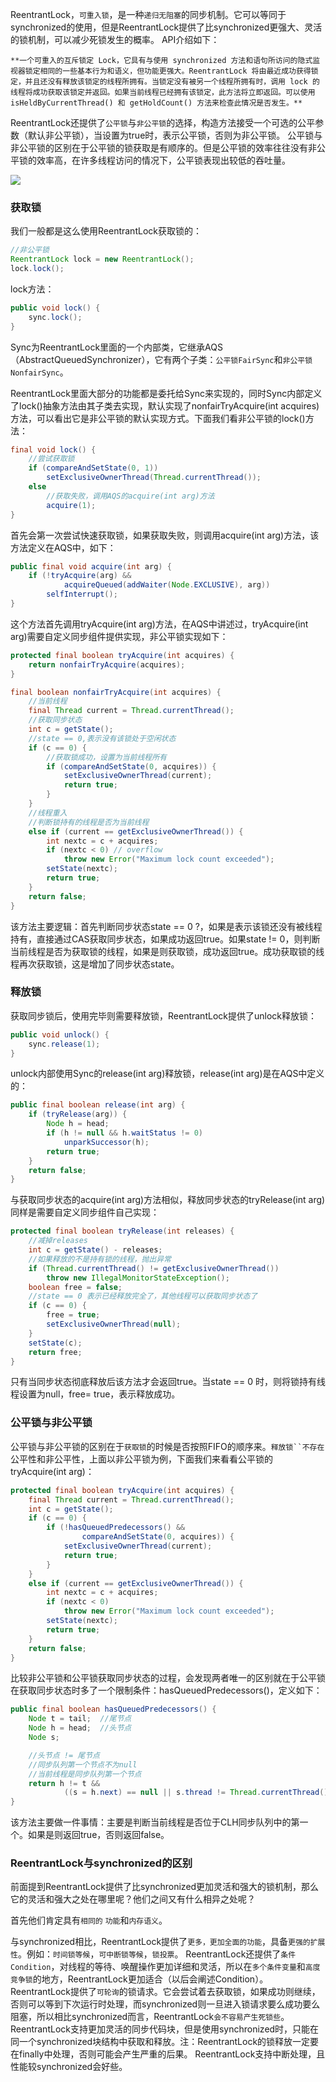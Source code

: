 
  ReentrantLock，`可重入锁`，是一种`递归无阻塞`的同步机制。它可以等同于synchronized的使用，但是ReentrantLock提供了比synchronized更强大、灵活的锁机制，可以减少死锁发生的概率。
  API介绍如下：

    **一个可重入的互斥锁定 Lock，它具有与使用 synchronized 方法和语句所访问的隐式监视器锁定相同的一些基本行为和语义，但功能更强大。ReentrantLock 将由最近成功获得锁定，并且还没有释放该锁定的线程所拥有。当锁定没有被另一个线程所拥有时，调用 lock 的线程将成功获取该锁定并返回。如果当前线程已经拥有该锁定，此方法将立即返回。可以使用 isHeldByCurrentThread() 和 getHoldCount() 方法来检查此情况是否发生。**

  ReentrantLock还提供了`公平锁`与`非公平锁`的选择，构造方法接受一个可选的公平参数（默认非公平锁），当设置为true时，表示公平锁，否则为非公平锁。
  公平锁与非公平锁的区别在于公平锁的锁获取是有顺序的。但是公平锁的效率往往没有非公平锁的效率高，在许多线程访问的情况下，公平锁表现出较低的吞吐量。

  <img src="img/201702010001_thumb.jpg">

### 获取锁
  我们一般都是这么使用ReentrantLock获取锁的：
  ``` java
  //非公平锁
  ReentrantLock lock = new ReentrantLock();
  lock.lock();
  ```
  lock方法：
  ```java
  public void lock() {
      sync.lock();
  }
  ```
  Sync为ReentrantLock里面的一个内部类，它继承AQS（AbstractQueuedSynchronizer），它有两个子类：`公平锁FairSync`和`非公平锁NonfairSync`。

  ReentrantLock里面大部分的功能都是委托给Sync来实现的，同时Sync内部定义了lock()抽象方法由其子类去实现，默认实现了nonfairTryAcquire(int acquires)方法，可以看出它是非公平锁的默认实现方式。下面我们看非公平锁的lock()方法：

  ```java
  final void lock() {
      //尝试获取锁
      if (compareAndSetState(0, 1))
          setExclusiveOwnerThread(Thread.currentThread());
      else
          //获取失败，调用AQS的acquire(int arg)方法
          acquire(1);
  }
  ```
  首先会第一次尝试快速获取锁，如果获取失败，则调用acquire(int arg)方法，该方法定义在AQS中，如下：
  ```java
  public final void acquire(int arg) {
      if (!tryAcquire(arg) &&
              acquireQueued(addWaiter(Node.EXCLUSIVE), arg))
          selfInterrupt();
  }
  ```
  这个方法首先调用tryAcquire(int arg)方法，在AQS中讲述过，tryAcquire(int arg)需要自定义同步组件提供实现，非公平锁实现如下：
  ```java
  protected final boolean tryAcquire(int acquires) {
      return nonfairTryAcquire(acquires);
  }

  final boolean nonfairTryAcquire(int acquires) {
      //当前线程
      final Thread current = Thread.currentThread();
      //获取同步状态
      int c = getState();
      //state == 0,表示没有该锁处于空闲状态
      if (c == 0) {
          //获取锁成功，设置为当前线程所有
          if (compareAndSetState(0, acquires)) {
              setExclusiveOwnerThread(current);
              return true;
          }
      }
      //线程重入
      //判断锁持有的线程是否为当前线程
      else if (current == getExclusiveOwnerThread()) {
          int nextc = c + acquires;
          if (nextc < 0) // overflow
              throw new Error("Maximum lock count exceeded");
          setState(nextc);
          return true;
      }
      return false;
  }
  ```
  该方法主要逻辑：首先判断同步状态state == 0 ?，如果是表示该锁还没有被线程持有，直接通过CAS获取同步状态，如果成功返回true。如果state != 0，则判断当前线程是否为获取锁的线程，如果是则获取锁，成功返回true。成功获取锁的线程再次获取锁，这是增加了同步状态state。

### 释放锁
  获取同步锁后，使用完毕则需要释放锁，ReentrantLock提供了unlock释放锁：
  ```java
  public void unlock() {
      sync.release(1);
  }
  ```
  unlock内部使用Sync的release(int arg)释放锁，release(int arg)是在AQS中定义的：
  ```java
  public final boolean release(int arg) {
      if (tryRelease(arg)) {
          Node h = head;
          if (h != null && h.waitStatus != 0)
              unparkSuccessor(h);
          return true;
      }
      return false;
  }
  ```
  与获取同步状态的acquire(int arg)方法相似，释放同步状态的tryRelease(int arg)同样是需要自定义同步组件自己实现：
  ```java
  protected final boolean tryRelease(int releases) {
      //减掉releases
      int c = getState() - releases;
      //如果释放的不是持有锁的线程，抛出异常
      if (Thread.currentThread() != getExclusiveOwnerThread())
          throw new IllegalMonitorStateException();
      boolean free = false;
      //state == 0 表示已经释放完全了，其他线程可以获取同步状态了
      if (c == 0) {
          free = true;
          setExclusiveOwnerThread(null);
      }
      setState(c);
      return free;
  }
  ```
  只有当同步状态彻底释放后该方法才会返回true。当state == 0 时，则将锁持有线程设置为null，free= true，表示释放成功。

### 公平锁与非公平锁

  公平锁与非公平锁的区别在于`获取锁`的时候是否按照FIFO的顺序来。`释放锁``不存在`公平性和非公平性，上面以非公平锁为例，下面我们来看看公平锁的tryAcquire(int arg)：

  ```java
  protected final boolean tryAcquire(int acquires) {
      final Thread current = Thread.currentThread();
      int c = getState();
      if (c == 0) {
          if (!hasQueuedPredecessors() &&
                  compareAndSetState(0, acquires)) {
              setExclusiveOwnerThread(current);
              return true;
          }
      }
      else if (current == getExclusiveOwnerThread()) {
          int nextc = c + acquires;
          if (nextc < 0)
              throw new Error("Maximum lock count exceeded");
          setState(nextc);
          return true;
      }
      return false;
  }
  ```
  比较非公平锁和公平锁获取同步状态的过程，会发现两者唯一的区别就在于公平锁在获取同步状态时多了一个限制条件：hasQueuedPredecessors()，定义如下：

  ```java
  public final boolean hasQueuedPredecessors() {
      Node t = tail;  //尾节点
      Node h = head;  //头节点
      Node s;

      //头节点 != 尾节点
      //同步队列第一个节点不为null
      //当前线程是同步队列第一个节点
      return h != t &&
              ((s = h.next) == null || s.thread != Thread.currentThread());
  }
  ```
  该方法主要做一件事情：主要是判断当前线程是否位于CLH同步队列中的第一个。如果是则返回true，否则返回false。

### ReentrantLock与synchronized的区别

  前面提到ReentrantLock提供了比synchronized更加灵活和强大的锁机制，那么它的灵活和强大之处在哪里呢？他们之间又有什么相异之处呢？

  首先他们肯定具有`相同的` `功能`和`内存语义`。

  与synchronized相比，ReentrantLock提供了`更多，更加全面的功能`，具备`更强的扩展性`。例如：`时间锁等候`，`可中断锁等候`，`锁投票`。
  ReentrantLock还提供了`条件Condition`，对线程的等待、唤醒操作更加详细和灵活，所以在`多个条件变量`和`高度竞争锁`的地方，ReentrantLock更加适合（以后会阐述Condition）。
  ReentrantLock提供了`可轮询`的锁请求。它会尝试着去获取锁，如果成功则继续，否则可以等到下次运行时处理，而synchronized则一旦进入锁请求要么成功要么阻塞，所以相比synchronized而言，ReentrantLock`会不容易产生死锁些`。
  ReentrantLock支持更加灵活的同步代码块，但是使用synchronized时，只能在同一个synchronized块结构中获取和释放。注：ReentrantLock的锁释放一定要在finally中处理，否则可能会产生严重的后果。
  ReentrantLock支持中断处理，且性能较synchronized会好些。
